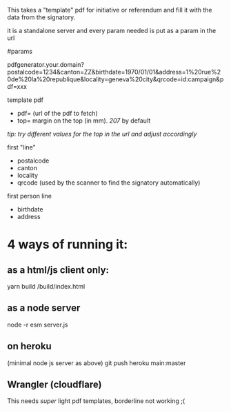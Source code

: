 
This takes a "template" pdf for initiative or referendum and fill it with the data from the signatory.

it is a standalone server and every param needed is put as a param in the url

#params


pdfgenerator.your.domain?postalcode=1234&canton=ZZ&birthdate=1970/01/01&address=1%20rue%20de%20la%20republique&locality=geneva%20city&qrcode=id:campaign&pdf=xxx

template pdf
- pdf= (url of the pdf to fetch)
- top= margin on the top (in mm). _207_ by default

_tip: try different values for the top in the url and adjust accordingly_

first "line"
- postalcode
- canton
- locality
- qrcode (used by the scanner to find the signatory automatically)

first person line
- birthdate
- address

# 4 ways of running it:

## as a html/js client only:

yarn build
/build/index.html

## as a node server
node -r esm server.js

## on heroku
(minimal node js server as above)
git push heroku main:master


## Wrangler (cloudflare)

This needs *super* light pdf templates, borderline not working ;(


